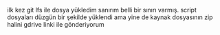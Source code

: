 ilk kez git lfs ile dosya yükledim sanırım belli bir sınırı varmış. script dosyaları düzgün bir şekilde yüklendi ama yine de kaynak dosyasının zip halini gdrive linki ile gönderiyorum
